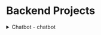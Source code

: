 # Backend Projects

<details>
<summary>Chatbot - chatbot</summary>

## Notas Alunos

### Descrição

Chatbot com Python como servidor e Javascript como Client. Utilizei o nltk para o processamento de linguagem natural.

### Recursos Principais

- Chatbot com servidor e client
- Utilizando Python para o servidor
- Utilizando Javascript para o client
- Utilizando a biblioteca NLTK para o processamento de linguagem natural
</details>